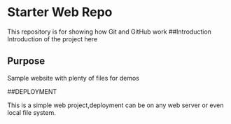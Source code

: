 # Starter Web Repo

This repository is for showing how Git and GitHub work
##Introduction
Introduction of the project here

## Purpose

Sample website with plenty of files for demos

##DEPLOYMENT

This is a simple web project,deployment can be on any web server or even local file system.